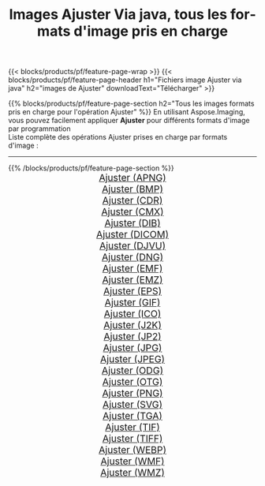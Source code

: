 ﻿---
title: Images Ajuster Via java, tous les formats d'image pris en charge 
weight: 3920
url: /fr/java/adjust 
lang: fr
langdirlevel: 2
locales: zh-hans,ja,it,ru,de,es,fr,nl,id,lt,pl,pt,vi,tr,ko,zh-hant,ar,hi,th,sv,cs,uk,he
description: En utilisant Aspose.Imaging, vous pouvez facilement Ajuster images Via java
---

{{< blocks/products/pf/feature-page-wrap >}}
{{< blocks/products/pf/feature-page-header h1="Fichiers image Ajuster via java" h2="images de Ajuster" downloadText="Télécharger" >}}


{{% blocks/products/pf/feature-page-section  h2="Tous les images formats pris en charge pour l'opération Ajuster" %}}
En utilisant Aspose.Imaging, vous pouvez facilement appliquer **Ajuster** pour différents formats d'image par programmation
<br/>
Liste complète des opérations Ajuster prises en charge par formats d'image :
<hr/>
{{% /blocks/products/pf/feature-page-section %}}
<div class="container-fluid productfamilypage bg-gray">
    <div class="convertypes bg-gray agp-content section">
        <div class="container">
		<div class="row other-converters" style="gap: 10px;font-size: 19px;text-align:center;">
		    <div class='col-md-2 other-converter remove-lp remove-rp'><a href="/imaging/fr/java/adjust/apng" style="padding:15px;">Ajuster (APNG)</a></div><div class='col-md-2 other-converter remove-lp remove-rp'><a href="/imaging/fr/java/adjust/bmp" style="padding:15px;">Ajuster (BMP)</a></div><div class='col-md-2 other-converter remove-lp remove-rp'><a href="/imaging/fr/java/adjust/cdr" style="padding:15px;">Ajuster (CDR)</a></div><div class='col-md-2 other-converter remove-lp remove-rp'><a href="/imaging/fr/java/adjust/cmx" style="padding:15px;">Ajuster (CMX)</a></div><div class='col-md-2 other-converter remove-lp remove-rp'><a href="/imaging/fr/java/adjust/dib" style="padding:15px;">Ajuster (DIB)</a></div><div class='col-md-2 other-converter remove-lp remove-rp'><a href="/imaging/fr/java/adjust/dicom" style="padding:15px;">Ajuster (DICOM)</a></div><div class='col-md-2 other-converter remove-lp remove-rp'><a href="/imaging/fr/java/adjust/djvu" style="padding:15px;">Ajuster (DJVU)</a></div><div class='col-md-2 other-converter remove-lp remove-rp'><a href="/imaging/fr/java/adjust/dng" style="padding:15px;">Ajuster (DNG)</a></div><div class='col-md-2 other-converter remove-lp remove-rp'><a href="/imaging/fr/java/adjust/emf" style="padding:15px;">Ajuster (EMF)</a></div><div class='col-md-2 other-converter remove-lp remove-rp'><a href="/imaging/fr/java/adjust/emz" style="padding:15px;">Ajuster (EMZ)</a></div><div class='col-md-2 other-converter remove-lp remove-rp'><a href="/imaging/fr/java/adjust/eps" style="padding:15px;">Ajuster (EPS)</a></div><div class='col-md-2 other-converter remove-lp remove-rp'><a href="/imaging/fr/java/adjust/gif" style="padding:15px;">Ajuster (GIF)</a></div><div class='col-md-2 other-converter remove-lp remove-rp'><a href="/imaging/fr/java/adjust/ico" style="padding:15px;">Ajuster (ICO)</a></div><div class='col-md-2 other-converter remove-lp remove-rp'><a href="/imaging/fr/java/adjust/j2k" style="padding:15px;">Ajuster (J2K)</a></div><div class='col-md-2 other-converter remove-lp remove-rp'><a href="/imaging/fr/java/adjust/jp2" style="padding:15px;">Ajuster (JP2)</a></div><div class='col-md-2 other-converter remove-lp remove-rp'><a href="/imaging/fr/java/adjust/jpg" style="padding:15px;">Ajuster (JPG)</a></div><div class='col-md-2 other-converter remove-lp remove-rp'><a href="/imaging/fr/java/adjust/jpeg" style="padding:15px;">Ajuster (JPEG)</a></div><div class='col-md-2 other-converter remove-lp remove-rp'><a href="/imaging/fr/java/adjust/odg" style="padding:15px;">Ajuster (ODG)</a></div><div class='col-md-2 other-converter remove-lp remove-rp'><a href="/imaging/fr/java/adjust/otg" style="padding:15px;">Ajuster (OTG)</a></div><div class='col-md-2 other-converter remove-lp remove-rp'><a href="/imaging/fr/java/adjust/png" style="padding:15px;">Ajuster (PNG)</a></div><div class='col-md-2 other-converter remove-lp remove-rp'><a href="/imaging/fr/java/adjust/svg" style="padding:15px;">Ajuster (SVG)</a></div><div class='col-md-2 other-converter remove-lp remove-rp'><a href="/imaging/fr/java/adjust/tga" style="padding:15px;">Ajuster (TGA)</a></div><div class='col-md-2 other-converter remove-lp remove-rp'><a href="/imaging/fr/java/adjust/tif" style="padding:15px;">Ajuster (TIF)</a></div><div class='col-md-2 other-converter remove-lp remove-rp'><a href="/imaging/fr/java/adjust/tiff" style="padding:15px;">Ajuster (TIFF)</a></div><div class='col-md-2 other-converter remove-lp remove-rp'><a href="/imaging/fr/java/adjust/webp" style="padding:15px;">Ajuster (WEBP)</a></div><div class='col-md-2 other-converter remove-lp remove-rp'><a href="/imaging/fr/java/adjust/wmf" style="padding:15px;">Ajuster (WMF)</a></div><div class='col-md-2 other-converter remove-lp remove-rp'><a href="/imaging/fr/java/adjust/wmz" style="padding:15px;">Ajuster (WMZ)</a></div>
                </div>
        </div>
    </div>
</div>
<br/>
